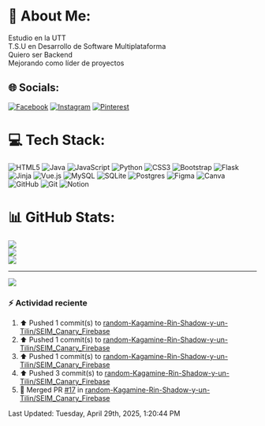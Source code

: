 # 💫 About Me:
Estudio en la UTT<br>T.S.U en Desarrollo de Software Multiplataforma<br>Quiero ser Backend <br>Mejorando como líder de proyectos


## 🌐 Socials:
[![Facebook](https://img.shields.io/badge/Facebook-%231877F2.svg?logo=Facebook&logoColor=white)](https://facebook.com/jossmikee04) [![Instagram](https://img.shields.io/badge/Instagram-%23E4405F.svg?logo=Instagram&logoColor=white)](https://instagram.com/miguel_vs04) [![Pinterest](https://img.shields.io/badge/Pinterest-%23E60023.svg?logo=Pinterest&logoColor=white)](https://pinterest.com/JossMikee05) 

# 💻 Tech Stack:
![HTML5](https://img.shields.io/badge/html5-%23E34F26.svg?style=for-the-badge&logo=html5&logoColor=white) ![Java](https://img.shields.io/badge/java-%23ED8B00.svg?style=for-the-badge&logo=openjdk&logoColor=white) ![JavaScript](https://img.shields.io/badge/javascript-%23323330.svg?style=for-the-badge&logo=javascript&logoColor=%23F7DF1E) ![Python](https://img.shields.io/badge/python-3670A0?style=for-the-badge&logo=python&logoColor=ffdd54) ![CSS3](https://img.shields.io/badge/css3-%231572B6.svg?style=for-the-badge&logo=css3&logoColor=white) ![Bootstrap](https://img.shields.io/badge/bootstrap-%238511FA.svg?style=for-the-badge&logo=bootstrap&logoColor=white) ![Flask](https://img.shields.io/badge/flask-%23000.svg?style=for-the-badge&logo=flask&logoColor=white) ![Jinja](https://img.shields.io/badge/jinja-white.svg?style=for-the-badge&logo=jinja&logoColor=black) ![Vue.js](https://img.shields.io/badge/vue.js-%2335495e.svg?style=for-the-badge&logo=vuedotjs&logoColor=%234FC08D) ![MySQL](https://img.shields.io/badge/mysql-4479A1.svg?style=for-the-badge&logo=mysql&logoColor=white) ![SQLite](https://img.shields.io/badge/sqlite-%2307405e.svg?style=for-the-badge&logo=sqlite&logoColor=white) ![Postgres](https://img.shields.io/badge/postgres-%23316192.svg?style=for-the-badge&logo=postgresql&logoColor=white) ![Figma](https://img.shields.io/badge/figma-%23F24E1E.svg?style=for-the-badge&logo=figma&logoColor=white) ![Canva](https://img.shields.io/badge/Canva-%2300C4CC.svg?style=for-the-badge&logo=Canva&logoColor=white) ![GitHub](https://img.shields.io/badge/github-%23121011.svg?style=for-the-badge&logo=github&logoColor=white) ![Git](https://img.shields.io/badge/git-%23F05033.svg?style=for-the-badge&logo=git&logoColor=white) ![Notion](https://img.shields.io/badge/Notion-%23000000.svg?style=for-the-badge&logo=notion&logoColor=white)
# 📊 GitHub Stats:
![](https://github-readme-stats.vercel.app/api?username=JoseMiguelVS&theme=shades-of-purple&hide_border=false&include_all_commits=true&count_private=false)<br/>
![](https://github-readme-streak-stats.herokuapp.com/?user=JoseMiguelVS&theme=shades-of-purple&hide_border=false)<br/>
![](https://github-readme-stats.vercel.app/api/top-langs/?username=JoseMiguelVS&theme=shades-of-purple&hide_border=false&include_all_commits=true&count_private=false&layout=compact)

---
[![](https://visitcount.itsvg.in/api?id=JoseMiguelVS&icon=5&color=0)](https://visitcount.itsvg.in)

<!-- Proudly created with GPRM ( https://gprm.itsvg.in ) -->

### :zap: Actividad reciente
<!--RECENT_ACTIVITY:start-->
1. ⬆️ Pushed 1 commit(s) to [random-Kagamine-Rin-Shadow-y-un-Tilin/SEIM_Canary_Firebase](https://github.com/random-Kagamine-Rin-Shadow-y-un-Tilin/SEIM_Canary_Firebase)<br>
2. ⬆️ Pushed 1 commit(s) to [random-Kagamine-Rin-Shadow-y-un-Tilin/SEIM_Canary_Firebase](https://github.com/random-Kagamine-Rin-Shadow-y-un-Tilin/SEIM_Canary_Firebase)<br>
3. ⬆️ Pushed 1 commit(s) to [random-Kagamine-Rin-Shadow-y-un-Tilin/SEIM_Canary_Firebase](https://github.com/random-Kagamine-Rin-Shadow-y-un-Tilin/SEIM_Canary_Firebase)<br>
4. ⬆️ Pushed 3 commit(s) to [random-Kagamine-Rin-Shadow-y-un-Tilin/SEIM_Canary_Firebase](https://github.com/random-Kagamine-Rin-Shadow-y-un-Tilin/SEIM_Canary_Firebase)<br>
5. 🎉 Merged PR [#17](https://github.com/random-Kagamine-Rin-Shadow-y-un-Tilin/SEIM_Canary_Firebase/pull/17) in [random-Kagamine-Rin-Shadow-y-un-Tilin/SEIM_Canary_Firebase](https://github.com/random-Kagamine-Rin-Shadow-y-un-Tilin/SEIM_Canary_Firebase)<br>
<!--RECENT_ACTIVITY:end-->

<!--RECENT_ACTIVITY:last_update-->
Last Updated: Tuesday, April 29th, 2025, 1:20:44 PM
<!--RECENT_ACTIVITY:last_update_end-->
